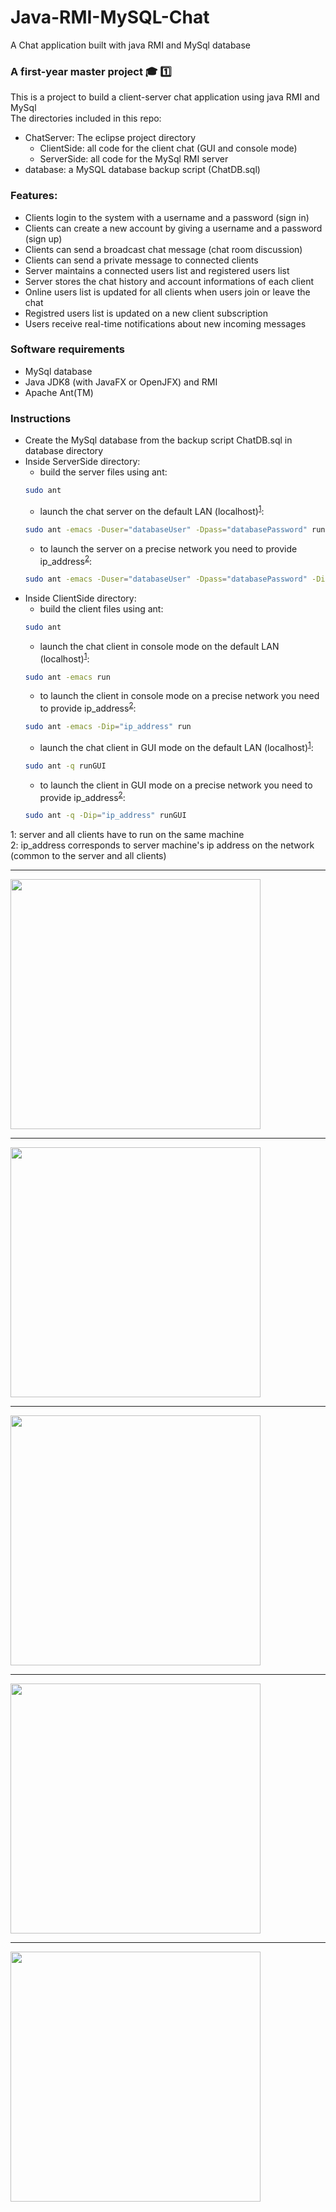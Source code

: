 # Java-RMI-MySQL-Chat
A Chat application built with java RMI and MySql database

### A first-year master project :mortar_board: :one:  

This is a project to build a client-server chat application using java RMI and MySql  
The directories included in this repo:  
* ChatServer: The eclipse project directory  
	- ClientSide: all code for the client chat (GUI and console mode)  
	- ServerSide: all code for the MySql RMI server  
* database: a MySQL database backup script (ChatDB.sql)  

### Features:  
- Clients login to the system with a username and a password (sign in) 
- Clients can create a new account by giving a username and a password (sign up)
- Clients can send a broadcast chat message (chat room discussion)
- Clients can send a private message to connected clients  
- Server maintains a connected users list and registered users list
- Server stores the chat history and account informations of each client
- Online users list is updated for all clients when users join or leave the chat  
- Registred users list is updated on a new client subscription
- Users receive real-time notifications about new incoming messages

### Software requirements 
- MySql database
- Java JDK8 (with JavaFX or OpenJFX) and RMI
- Apache Ant(TM)

### Instructions
* Create the MySql database from the backup script ChatDB.sql in database directory
* Inside ServerSide directory:
	- build the server files using ant: 
	```sh
	sudo ant
	```
	- launch the chat server on the default LAN (localhost)<sup>[1](#myfootnote1)</sup>:  
	```sh
	sudo ant -emacs -Duser="databaseUser" -Dpass="databasePassword" run  	
	```
	- to launch the server on a precise network you need to provide ip_address<sup>[2](#myfootnote2)</sup>:
	```sh
	sudo ant -emacs -Duser="databaseUser" -Dpass="databasePassword" -Dip="ip_address" run
	```
* Inside ClientSide directory:
	- build the client files using ant: 
	```sh
	sudo ant
	```
	- launch the chat client in console mode on the default LAN (localhost)<sup>[1](#myfootnote1)</sup>:  
	```sh
	sudo ant -emacs run
	```
	- to launch the client in console mode on a precise network you need to provide ip_address<sup>[2](#myfootnote2)</sup>:  
	```sh
	sudo ant -emacs -Dip="ip_address" run   	
	```
	- launch the chat client in GUI mode on the default LAN (localhost)<sup>[1](#myfootnote1)</sup>:  
	```sh 
	sudo ant -q runGUI
	```
	- to launch the client in GUI mode on a precise network you need to provide ip_address<sup>[2](#myfootnote2)</sup>:  
	```sh
	sudo ant -q -Dip="ip_address" runGUI
	``` 
<a name="myfootnote1">1</a>: server and all clients have to run on the same machine    
<a name="myfootnote2">2</a>: ip_address corresponds to server machine's ip address on the network (common to the server and all clients)
<hr />
<img src="https://github.com/narek-davtyan/RMI-MySQL-Chat-Server/blob/master/ClientSide/img/home1.png" width="400">
<HR />
<img src="https://github.com/narek-davtyan/RMI-MySQL-Chat-Server/blob/master/ClientSide/img/home2.png" width="400">
<hr />
<img src="https://github.com/narek-davtyan/RMI-MySQL-Chat-Server/blob/master/ClientSide/img/home3.png" width="400">
<HR />
<img src="https://github.com/narek-davtyan/RMI-MySQL-Chat-Server/blob/master/ClientSide/img/chat.png" width="400">
<hr />
<img src="https://github.com/narek-davtyan/RMI-MySQL-Chat-Server/blob/master/ClientSide/img/console.png" width="400">


